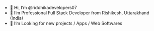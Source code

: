 - 👋 Hi, I’m @riddhikadevelopers07
- 👀 I’m Professional Full Stack Developer from Rishikesh, Uttarakhand (India) 
- 🌱 I’m Looking for new projects / Apps / Web Softwares
